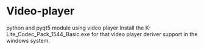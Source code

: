 # Video-player
python and pyqt5 module using video player
Install the K-Lite_Codec_Pack_1544_Basic.exe for that video player deriver support in the windows system.
